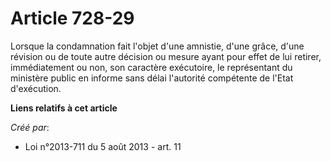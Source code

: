 # Article 728-29

Lorsque la condamnation fait l'objet d'une amnistie, d'une grâce, d'une révision ou de toute autre décision ou mesure ayant
pour effet de lui retirer, immédiatement ou non, son caractère exécutoire, le représentant du ministère public en informe
sans délai l'autorité compétente de l'Etat d'exécution.

**Liens relatifs à cet article**

_Créé par_:

  - Loi n°2013-711 du 5 août 2013 - art. 11
